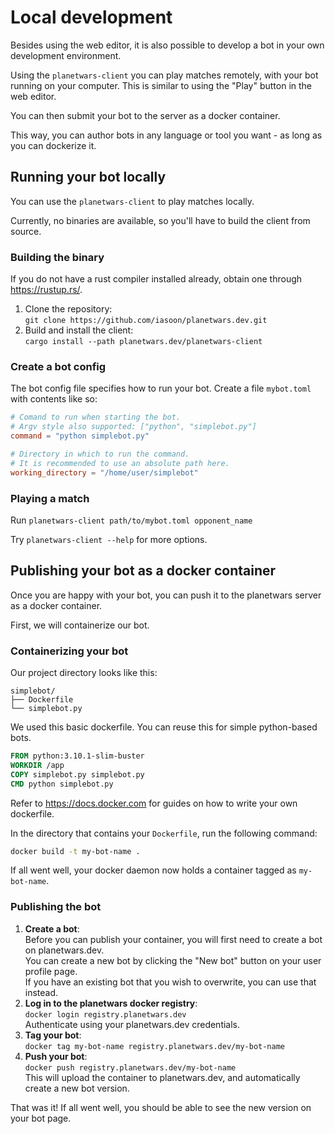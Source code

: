 # Local development

Besides using the web editor, it is also possible to develop a bot in your own development environment.

Using the `planetwars-client` you can play matches remotely, with your bot running on your computer.
This is similar to using the "Play" button in the web editor.

You can then submit your bot to the server as a docker container.

This way, you can author bots in any language or tool you want - as long as you can dockerize it.

## Running your bot locally

You can use the `planetwars-client` to play matches locally.

Currently, no binaries are available, so you'll have to build the client from source.

### Building the binary

If you do not have a rust compiler installed already, obtain one through https://rustup.rs/.

1. Clone the repository:  
   `git clone https://github.com/iasoon/planetwars.dev.git`
2. Build and install the client:  
   `cargo install --path planetwars.dev/planetwars-client`

### Create a bot config

The bot config file specifies how to run your bot. Create a file `mybot.toml` with contents like so:

```toml
# Comand to run when starting the bot.
# Argv style also supported: ["python", "simplebot.py"]
command = "python simplebot.py"

# Directory in which to run the command.
# It is recommended to use an absolute path here.
working_directory = "/home/user/simplebot"
```

### Playing a match

Run `planetwars-client path/to/mybot.toml opponent_name`

Try `planetwars-client --help` for more options.

## Publishing your bot as a docker container

Once you are happy with your bot, you can push it to the planetwars server as a docker container.

First, we will containerize our bot.

### Containerizing your bot

Our project directory looks like this:

```
simplebot/
├── Dockerfile
└── simplebot.py
```

We used this basic dockerfile. You can reuse this for simple python-based bots.

```Dockerfile
FROM python:3.10.1-slim-buster
WORKDIR /app
COPY simplebot.py simplebot.py
CMD python simplebot.py
```

Refer to https://docs.docker.com for guides on how to write your own dockerfile.

In the directory that contains your `Dockerfile`, run the following command:
```bash
docker build -t my-bot-name .
```
If all went well, your docker daemon now holds a container tagged as `my-bot-name`.

### Publishing the bot

1. **Create a bot**:  
   Before you can publish your container, you will first need to create a bot on planetwars.dev.  
   You can create a new bot by clicking the "New bot" button on your user profile page.  
   If you have an existing bot that you wish to overwrite, you can use that instead.
2. **Log in to the planetwars docker registry**:  
   `docker login registry.planetwars.dev`  
   Authenticate using your planetwars.dev credentials.
3. **Tag your bot**:  
   `docker tag my-bot-name registry.planetwars.dev/my-bot-name`
4. **Push your bot**:  
   `docker push registry.planetwars.dev/my-bot-name`  
   This will upload the container to planetwars.dev, and automatically create a new bot version.

That was it! If all went well, you should be able to see the new version on your bot page.
